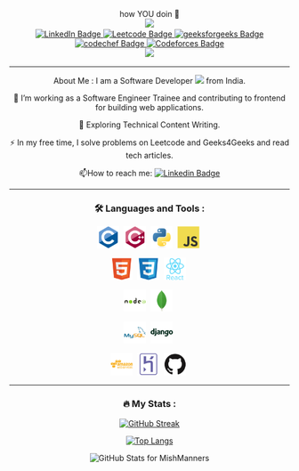 

<div id="header" align="center">
   how YOU doin 👋 <br />
  <img src="https://media.giphy.com/media/M9gbBd9nbDrOTu1Mqx/giphy.gif" width="100"/>
</div>

<div id="badges" align="center">
   <a href="https://www.linkedin.com/in/singh7priyanshu/">
      <img src="https://img.shields.io/badge/LinkedIn-blue?style=for-the-badge&logo=linkedin&logoColor=white" alt="LinkedIn Badge"/>
   </a>
  <a href="https://leetcode.com/4AM_wandering/">
  <img src="https://img.shields.io/badge/Leetcode-black?style=for-the-badge&logo=leetcode&logoColor=orange" alt="Leetcode Badge"/>
     </a>
    <a href="https://auth.geeksforgeeks.org/user/4amwandering/">
  <img src="https://img.shields.io/badge/geeksforgeeks-palegreen?style=for-the-badge&logo=geeksforgeeks&logoColor=darkgreen" alt="geeksforgeeks Badge"/>
       </a>
      <a href="https://www.codechef.com/users/singh7priyansh">
  <img src="https://img.shields.io/badge/codechef-darkred?style=for-the-badge&logo=codechef&logoColor=white" alt="codechef Badge"/>
         </a>
        <a href="https://codeforces.com/profile/4AM_Wander">
  <img src="https://img.shields.io/badge/codeforces-blue?style=for-the-badge&logo=codeforces&logoColor=yellow" alt="Codeforces Badge"/>
           </a>
  
  <div align="center">
  <img src="https://media4.giphy.com/media/3oKIPEqDGUULpEU0aQ/200.webp?cid=ecf05e47nm2str3tx76exr928nvj1h8shsub703th3wq26iw&rid=200.webp&ct=g">
</div>
         
  
  
 ---

 About Me :
  I am a Software Developer <img src="https://media.giphy.com/media/WUlplcMpOCEmTGBtBW/giphy.gif" width="30"> from India.
  
   :telescope: I’m working as a Software Engineer Trainee and contributing to frontend for building web applications.

 :seedling: Exploring Technical Content Writing.

 :zap: In my free time, I solve problems on Leetcode and Geeks4Geeks and read tech articles.

 :mailbox:How to reach me: [![Linkedin Badge](https://img.shields.io/badge/-Priyanshu-blue?style=flat&logo=Linkedin&logoColor=white)](https://www.linkedin.com/in/singh7priyanshu/)
  
</div>



<div  align = "center">
  
  ---

### :hammer_and_wrench: Languages and Tools :
  <img src="https://github.com/devicons/devicon/blob/master/icons/c/c-original.svg" title="C" alt="C" width="40" height="40"/>&nbsp;
  <img src="https://github.com/devicons/devicon/blob/master/icons/cplusplus/cplusplus-original.svg" title="C++" alt="C++" width="40" height="40"/>&nbsp;
  <img src="https://github.com/devicons/devicon/blob/master/icons/python/python-original.svg" title="Python" alt="Python" width="40" height="40"/>&nbsp;
  <img src=https://github.com/devicons/devicon/blob/master/icons/javascript/javascript-original.svg title="Javascript" alt="Javascript" width="40" height="40"/>&nbsp;
  
  <img src=https://github.com/devicons/devicon/blob/master/icons/html5/html5-original.svg title="HTML5" alt="HTML5" width="40" height="40"/>&nbsp;
  <img src=https://github.com/devicons/devicon/blob/master/icons/css3/css3-original.svg title="CSS3" alt="CSS3" width="40" height="40"/>&nbsp;
  <img src="https://github.com/devicons/devicon/blob/master/icons/react/react-original-wordmark.svg" title="React" alt="React" width="40" height="40"/>&nbsp;
    
  <img src="https://github.com/devicons/devicon/blob/master/icons/nodejs/nodejs-original-wordmark.svg" title="NodeJS" alt="NodeJS" width="40" height="40"/>&nbsp;
  <img src=https://github.com/devicons/devicon/blob/master/icons/mongodb/mongodb-original.svg title="Mongodb" alt="Mongodb" width="40" height="40"/>&nbsp;
  
  <img src="https://github.com/devicons/devicon/blob/master/icons/mysql/mysql-original-wordmark.svg" title="MySQL"  alt="MySQL" width="40" height="40"/>&nbsp;
  <img src="https://github.com/devicons/devicon/blob/master/icons/django/django-plain-wordmark.svg" title="Django"  alt="Django" width="40" height="40"/>&nbsp;
  
  <img src="https://github.com/devicons/devicon/blob/master/icons/amazonwebservices/amazonwebservices-plain-wordmark.svg" title="AWS" alt="AWS" width="40" height="40"/>&nbsp;
  <img src="https://github.com/devicons/devicon/blob/master/icons/heroku/heroku-original.svg" title="Heroku" alt="Heroku" width="40" height="40"/>&nbsp;
  <img src="https://github.com/devicons/devicon/blob/master/icons/github/github-original.svg" title="Github" alt="Github" width="40" height="40"/>&nbsp;
  
  
  
  ---

### :fire: My Stats :
  
  [![GitHub Streak](http://github-readme-streak-stats.herokuapp.com?user=singh7priyanshu&theme=dark&background=000000)](https://git.io/streak-stats)
  
  [![Top Langs](https://github-readme-stats.vercel.app/api/top-langs/?username=singh7priyanshu&layout=compact&theme=vision-friendly-dark)](https://github.com/singh7priyanshu/github-readme-stats)


<div id="badges" align="center">
<img src="https://github-readme-stats.vercel.app/api?username=singh7priyanshu&show_icons=true&include_all_commits=true&count_private=true&theme=jolly&layout=compact" alt="GitHub Stats for MishManners" width="700">
  </div>

<!--
**singh7priyanshu/singh7priyanshu** is a ✨ _special_ ✨ repository because its `README.md` (this file) appears on your GitHub profile.

Here are some ideas to get you started:

- 🔭 I’m currently working on ...
- 🌱 I’m currently learning ...
- 👯 I’m looking to collaborate on ...
- 🤔 I’m looking for help with ...
- 💬 Ask me about ...
- 📫 How to reach me: ...
- 😄 Pronouns: ...
- ⚡ Fun fact: ...
-->
